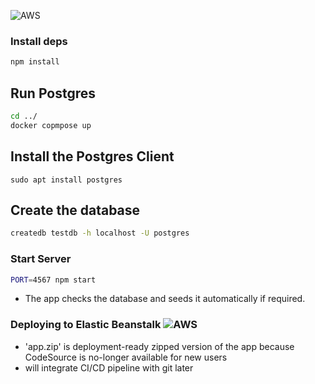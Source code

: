 
![AWS](https://img.shields.io/badge/Amazon_AWS-FF9900?style=for-the-badge&logo=amazonaws&logoColor=white)
### Install deps
```sh
npm install
```

## Run Postgres

```sh
cd ../
docker copmpose up
```

## Install the Postgres Client

```
sudo apt install postgres
```

## Create the database

```sh
createdb testdb -h localhost -U postgres
```

### Start Server
```sh
PORT=4567 npm start
```
  - The app checks the database and seeds it automatically if required.



###  Deploying to Elastic Beanstalk  ![AWS](https://img.shields.io/badge/AWS-%23FF9900.svg?style=for-the-badge&logo=amazon-aws&logoColor=white)
  - 'app.zip' is deployment-ready zipped version of the app because CodeSource is no-longer available for new users
  - will integrate CI/CD pipeline with git later
